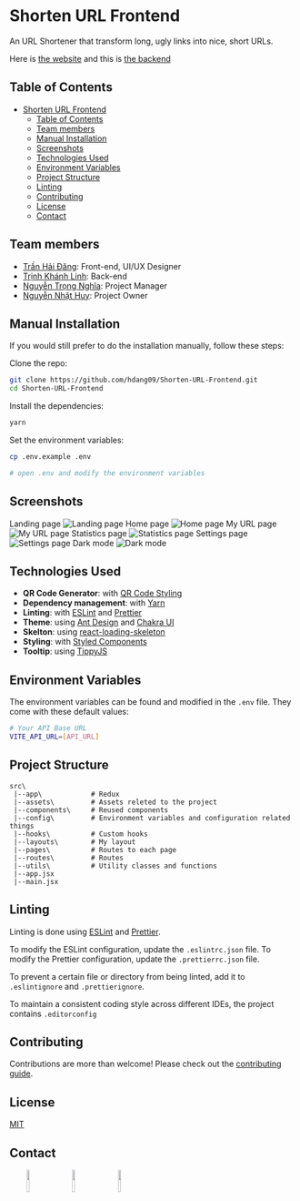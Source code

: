 # Shorten URL Frontend

An URL Shortener that transform long, ugly links into nice, short URLs.

Here is [the website](https://shorten.hdang09.site) and this is [the backend](https://github.com/khanhlinh2601/Shorten-URL-Backend)

## Table of Contents

-   [Shorten URL Frontend](#shorten-url-frontend)
    -   [Table of Contents](#table-of-contents)
    -   [Team members](#team-members)
    -   [Manual Installation](#manual-installation)
    -   [Screenshots](#screenshots)
    -   [Technologies Used](#technologies-used)
    -   [Environment Variables](#environment-variables)
    -   [Project Structure](#project-structure)
    -   [Linting](#linting)
    -   [Contributing](#contributing)
    -   [License](#license)
    -   [Contact](#contact)

## Team members

-   [Trần Hải Đăng](https://github.com/hdang09): Front-end, UI/UX Designer
-   [Trịnh Khánh Linh](https://github.com/khanhlinh2601): Back-end
-   [Nguyễn Trọng Nghĩa](https://github.com/nghia14302): Project Manager
-   [Nguyễn Nhật Huy](https://github.com/oHTGo): Project Owner

## Manual Installation

If you would still prefer to do the installation manually, follow these steps:

Clone the repo:

```bash
git clone https://github.com/hdang09/Shorten-URL-Frontend.git
cd Shorten-URL-Frontend
```

Install the dependencies:

```bash
yarn
```

Set the environment variables:

```bash
cp .env.example .env

# open .env and modify the environment variables
```

## Screenshots

Landing page
<img src="./.github/landing-page.png" alt="Landing page">
Home page
<img src="./.github/home.png" alt="Home page">
My URL page
<img src="./.github/my-url.png" alt="My URL page">
Statistics page
<img src="./.github/statistics.png" alt="Statistics page">
Settings page
<img src="./.github/settings.png" alt="Settings page">
Dark mode
<img src="./.github/dark-mode.png" alt="Dark mode">

## Technologies Used

-   **QR Code Generator**: with [QR Code Styling](https://qr-code-styling.com)
-   **Dependency management**: with [Yarn](https://yarnpkg.com)
-   **Linting**: with [ESLint](https://eslint.org) and [Prettier](https://prettier.io)
-   **Theme**: using [Ant Design](https://ant.design/) and [Chakra UI](https://chakra-ui.com/)
-   **Skelton**: using [react-loading-skeleton](https://www.npmjs.com/package/react-loading-skeleton)
-   **Styling**: with [Styled Components](https://styled-components.com/)
-   **Tooltip**: using [TippyJS](https://atomiks.github.io/tippyjs/)

## Environment Variables

The environment variables can be found and modified in the `.env` file. They come with these default values:

```bash
# Your API Base URL
VITE_API_URL=[API_URL]
```

## Project Structure

```
src\
 |--app\            # Redux
 |--assets\         # Assets releted to the project
 |--components\     # Reused components
 |--config\         # Environment variables and configuration related things
 |--hooks\          # Custom hooks
 |--layouts\        # My layout
 |--pages\          # Routes to each page
 |--routes\         # Routes
 |--utils\          # Utility classes and functions
 |--app.jsx
 |--main.jsx
```

## Linting

Linting is done using [ESLint](https://eslint.org/) and [Prettier](https://prettier.io).

<!-- In this app, ESLint is configured to follow the [Airbnb JavaScript style guide](https://github.com/airbnb/javascript/tree/master/packages/eslint-config-airbnb-base) with some modifications. It also extends [eslint-config-prettier](https://github.com/prettier/eslint-config-prettier) to turn off all rules that are unnecessary or might conflict with Prettier. -->

To modify the ESLint configuration, update the `.eslintrc.json` file. To modify the Prettier configuration, update the `.prettierrc.json` file.

To prevent a certain file or directory from being linted, add it to `.eslintignore` and `.prettierignore`.

To maintain a consistent coding style across different IDEs, the project contains `.editorconfig`

## Contributing

Contributions are more than welcome! Please check out the [contributing guide](CONTRIBUTING.md).

<!-- ## Inspirations

-   [danielfsousa/express-rest-es2017-boilerplate](https://github.com/danielfsousa/express-rest-es2017-boilerplate)
-   [madhums/node-express-mongoose](https://github.com/madhums/node-express-mongoose)
-   [kunalkapadia/express-mongoose-es6-rest-api](https://github.com/kunalkapadia/express-mongoose-es6-rest-api)

## Improvements

## Features that can be added

## Acknowledgement -->

## License

[MIT](LICENSE)

## Contact

<p><span style="margin-right: 30px;"></span><a href="https://www.linkedin.com/in/dang-tran-hai-761024238/"><img target="_blank" src="https://cdn.jsdelivr.net/gh/devicons/devicon/icons/linkedin/linkedin-original.svg" style="width: 10%;"></a><span style="margin-right: 30px;"></span><a href="https://github.com/hdang09"><img target="_blank" src="https://cdn.jsdelivr.net/gh/devicons/devicon/icons/github/github-original.svg" style="width: 10%;"></a><span style="margin-right: 30px;"></span><a href="fdsfadfa"><img target="_blank" src="https://cdn.jsdelivr.net/gh/devicons/devicon/icons/facebook/facebook-original.svg" style="width: 10%;"></a></p>

<!-- https://www.freecodecamp.org/news/how-to-write-a-good-readme-file/ -->
